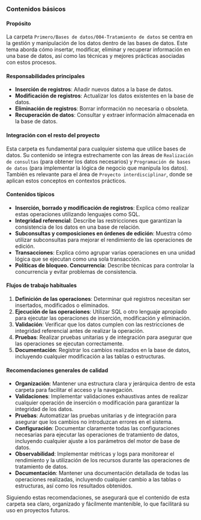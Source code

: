 ### Contenidos básicos

#### Propósito
La carpeta `Primero/Bases de datos/004-Tratamiento de datos` se centra en la gestión y manipulación de los datos dentro de las bases de datos. Este tema aborda cómo insertar, modificar, eliminar y recuperar información en una base de datos, así como las técnicas y mejores prácticas asociadas con estos procesos.

#### Responsabilidades principales
- **Inserción de registros**: Añadir nuevos datos a la base de datos.
- **Modificación de registros**: Actualizar los datos existentes en la base de datos.
- **Eliminación de registros**: Borrar información no necesaria o obsoleta.
- **Recuperación de datos**: Consultar y extraer información almacenada en la base de datos.

#### Integración con el resto del proyecto
Esta carpeta es fundamental para cualquier sistema que utilice bases de datos. Su contenido se integra estrechamente con las áreas de `Realización de consultas` (para obtener los datos necesarios) y `Programación de bases de datos` (para implementar la lógica de negocio que manipula los datos). También es relevante para el área de `Proyecto interdisciplinar`, donde se aplican estos conceptos en contextos prácticos.

#### Contenidos típicos
- **Inserción, borrado y modificación de registros**: Explica cómo realizar estas operaciones utilizando lenguajes como SQL.
- **Integridad referencial**: Describe las restricciones que garantizan la consistencia de los datos en una base de relación.
- **Subconsultas y composiciones en órdenes de edición**: Muestra cómo utilizar subconsultas para mejorar el rendimiento de las operaciones de edición.
- **Transacciones**: Explica cómo agrupar varias operaciones en una unidad lógica que se ejecutan como una sola transacción.
- **Políticas de bloqueo. Concurrencia**: Describe técnicas para controlar la concurrencia y evitar problemas de consistencia.

#### Flujos de trabajo habituales
1. **Definición de las operaciones**: Determinar qué registros necesitan ser insertados, modificados o eliminados.
2. **Ejecución de las operaciones**: Utilizar SQL o otro lenguaje apropiado para ejecutar las operaciones de inserción, modificación y eliminación.
3. **Validación**: Verificar que los datos cumplen con las restricciones de integridad referencial antes de realizar la operación.
4. **Pruebas**: Realizar pruebas unitarias y de integración para asegurar que las operaciones se ejecutan correctamente.
5. **Documentación**: Registrar los cambios realizados en la base de datos, incluyendo cualquier modificación a las tablas o estructuras.

#### Recomendaciones generales de calidad
- **Organización**: Mantener una estructura clara y jerárquica dentro de esta carpeta para facilitar el acceso y la navegación.
- **Validaciones**: Implementar validaciones exhaustivas antes de realizar cualquier operación de inserción o modificación para garantizar la integridad de los datos.
- **Pruebas**: Automatizar las pruebas unitarias y de integración para asegurar que los cambios no introduzcan errores en el sistema.
- **Configuración**: Documentar claramente todas las configuraciones necesarias para ejecutar las operaciones de tratamiento de datos, incluyendo cualquier ajuste a los parámetros del motor de base de datos.
- **Observabilidad**: Implementar métricas y logs para monitorear el rendimiento y la utilización de los recursos durante las operaciones de tratamiento de datos.
- **Documentación**: Mantener una documentación detallada de todas las operaciones realizadas, incluyendo cualquier cambio a las tablas o estructuras, así como los resultados obtenidos.

Siguiendo estas recomendaciones, se asegurará que el contenido de esta carpeta sea claro, organizado y fácilmente mantenible, lo que facilitará su uso en proyectos futuros.
